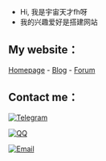 -  Hi, 我是宇宙天才fh呀
-  我的兴趣爱好是搭建网站

## My website：

[Homepage](http://www.isuii.top) - [Blog](https://hax2.isuii.top) - [Forum](https://forum.isuii.top)

## Contact me：

[![Telegram](https://img.shields.io/badge/Telegram-@gaojinglong-00BFFF?logo=telegram&logoColor=white&style=for-the-badge)](https://404.isuii.top)

[![QQ](https://img.shields.io/badge/QQ-184439103-00BFFF?logo=QQ&logoColor=white&style=for-the-badge)](https://qm.qq.com/cgi-bin/qm/qr?k=lA4SccetMtrCf6vyTfXWW_zRJ07wZBct&noverify=0)

[![Email](https://img.shields.io/badge/-184439103@qq.com-911318?logo=Mail.RU&logoColor=white&style=for-the-badge)](mailto:184439103@qq.com)

